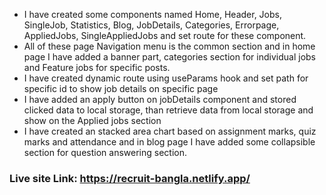 - I have created some components named Home, Header, Jobs, SingleJob, Statistics, Blog, JobDetails, Categories, Errorpage, AppliedJobs, SingleAppliedJobs and set route for these component. 
- All of these page Navigation menu is the common section and in home page I have added a banner part, categories section for individual jobs and Feature jobs for specific posts. 
- I have created dynamic route using useParams hook and set path for specific id to show job details on specific page
- I have added an apply button on jobDetails component and stored clicked data to local storage, than retrieve data from local storage and show on the Applied jobs section 
- I have created an stacked area chart based on assignment marks, quiz marks and attendance and in blog page I have added some collapsible section for question answering section.   
 
 
 ### Live site Link: https://recruit-bangla.netlify.app/
 
